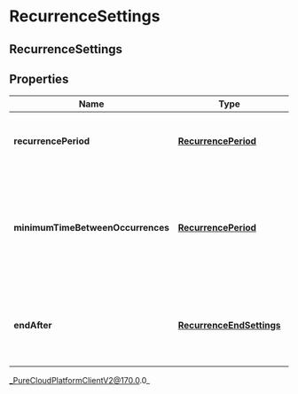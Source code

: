 # RecurrenceSettings

## RecurrenceSettings

## Properties

|Name | Type | Description | Notes|
|------------ | ------------- | ------------- | -------------|
| **recurrencePeriod** | [**RecurrencePeriod**](RecurrencePeriod) | The recurrence period of the activity plan | |
| **minimumTimeBetweenOccurrences** | [**RecurrencePeriod**](RecurrencePeriod) | Constraint indicating the minimum time in hours between recurrences of the activity plan | |
| **endAfter** | [**RecurrenceEndSettings**](RecurrenceEndSettings) | Settings controlling when to end the recurrence for the activity plan | |



_PureCloudPlatformClientV2@170.0.0_

